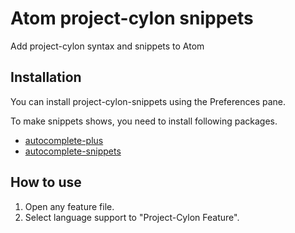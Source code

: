 Atom project-cylon snippets
===========================

Add project-cylon syntax and snippets to Atom


Installation
------------
You can install project-cylon-snippets using the Preferences pane.

To make snippets shows, you need to install following packages.

* [autocomplete-plus](https://atom.io/packages/autocomplete-plus)
* [autocomplete-snippets](https://atom.io/packages/autocomplete-snippets)

How to use
----------
1. Open any feature file.
2. Select language support to "Project-Cylon Feature".
